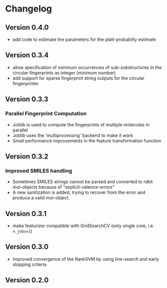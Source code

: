 # Changelog

## Version 0.4.0

- add code to estimate the parameters for the platt-probabilty estimate

## Version 0.3.4
- allow specification of minimum occurrences of sub-substructures in the circular fingerprints as integer (minimum 
  number)
- add support for sparse fingerprint string outputs for the circular fingerprinter  

## Version 0.3.3

### Parallel Fingerprint Computation
- Joblib is used to compute the fingerprints of multiple molecules in parallel 
- Joblib uses the 'multiprocessing' backend to make it work
- Small performance improvements in the feature transformation function

## Version 0.3.2

### Improved SMILES handling
- Sometimes SMILES strings cannot be parsed and converted to rdkit mol-objects because of "explicit-valence-errors"
- A new sanitization is added, trying to recover from the error and produce a valid mol-object.

## Version 0.3.1
- make featurizer compatible with GridSearchCV (only single core, i.e. ```n_jobs=1```)

## Version 0.3.0

- improved convergence of the RankSVM by using line-search and early stopping criteria

## Version 0.2.0
